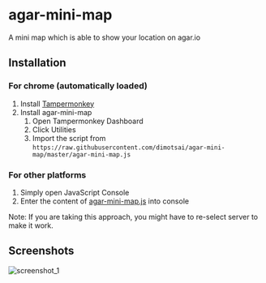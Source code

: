 # agar-mini-map
A mini map which is able to show your location on agar.io

## Installation

### For chrome (automatically loaded)

1. Install [Tampermonkey](http://tampermonkey.net/)
2. Install agar-mini-map
    1. Open Tampermonkey Dashboard
    2. Click Utilities
    3. Import the script from `https://raw.githubusercontent.com/dimotsai/agar-mini-map/master/agar-mini-map.js`

### For other platforms

1. Simply open JavaScript Console
2. Enter the content of [agar-mini-map.js](https://raw.githubusercontent.com/dimotsai/agar-mini-map/master/agar-mini-map.js) into console

Note: If you are taking this approach, you might have to re-select server to make it work.

## Screenshots

![screenshot_1](http://i.imgur.com/FgujOgA.png)
